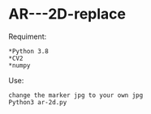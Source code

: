 # AR---2D-replace

Requiment:
```
*Python 3.8
*CV2
*numpy
```

Use:
```
change the marker jpg to your own jpg
Python3 ar-2d.py
```
